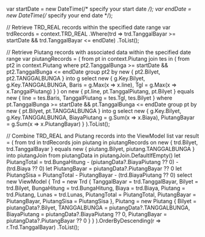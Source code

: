 var startDate = new DateTime(/* specify your start date */);
var endDate = new DateTime(/* specify your end date */);

// Retrieve TRD_REAL records within the specified date range
var trdRecords = context.TRD_REAL
    .Where(trd => trd.TanggalBayar >= startDate && trd.TanggalBayar <= endDate)
    .ToList();

// Retrieve Piutang records with associated data within the specified date range
var piutangRecords = (
    from pt in context.Piutang
    join tes in (
        from pt2 in context.Piutang
        where pt2.TanggalBunga >= startDate && pt2.TanggalBunga <= endDate
        group pt2 by new { pt2.Bilyet, pt2.TANGGALBUNGA } into g
        select new
        {
            g.Key.Bilyet,
            g.Key.TANGGALBUNGA,
            Baris = g.Max(x => x.line),
            Tgl = g.Max(x => x.TanggalPiutang)
        }
    ) on new { pt.line, pt.TanggalPiutang, pt.Bilyet } equals new { line = tes.Baris, TanggalPiutang = tes.Tgl, tes.Bilyet }
    where pt.TanggalBunga >= startDate && pt.TanggalBunga <= endDate
    group pt by new { pt.Bilyet, pt.TANGGALBUNGA } into g
    select new
    {
        g.Key.Bilyet,
        g.Key.TANGGALBUNGA,
        BiayaPiutang = g.Sum(x => x.Biaya),
        PiutangBayar = g.Sum(x => x.PiutangBayar)
    }
).ToList();

// Combine TRD_REAL and Piutang records into the ViewModel list
var result = (
    from trd in trdRecords
    join piutang in piutangRecords
    on new { trd.Bilyet, trd.TanggalBayar } equals new { piutang.Bilyet, piutang.TANGGALBUNGA } into piutangJoin
    from piutangData in piutangJoin.DefaultIfEmpty()
    let PiutangTotal = trd.BungaHitung - (piutangData?.BiayaPiutang ?? 0) - (trd.Biaya ?? 0)
    let PiutangBayar = piutangData?.PiutangBayar ?? 0
    let PiutangSisa = PiutangTotal - PiutangBayar - (trd.BiayaPiutang ?? 0)
    select new ViewModel
    {
        Trd = new Trd
        {
            TanggalBayar = trd.TanggalBayar,
            Bilyet = trd.Bilyet,
            BungaHitung = trd.BungaHitung,
            Biaya = trd.Biaya,
            Piutang = trd.Piutang,
            Lunas = trd.Lunas,
            PiutangTotal = PiutangTotal,
            PiutangBayar = PiutangBayar,
            PiutangSisa = PiutangSisa
        },
        Piutang = new Piutang
        {
            Bilyet = piutangData?.Bilyet,
            TANGGALBUNGA = piutangData?.TANGGALBUNGA,
            BiayaPiutang = piutangData?.BiayaPiutang ?? 0,
            PiutangBayar = piutangData?.PiutangBayar ?? 0
        }
    }
).OrderByDescending(r => r.Trd.TanggalBayar)
.ToList();
